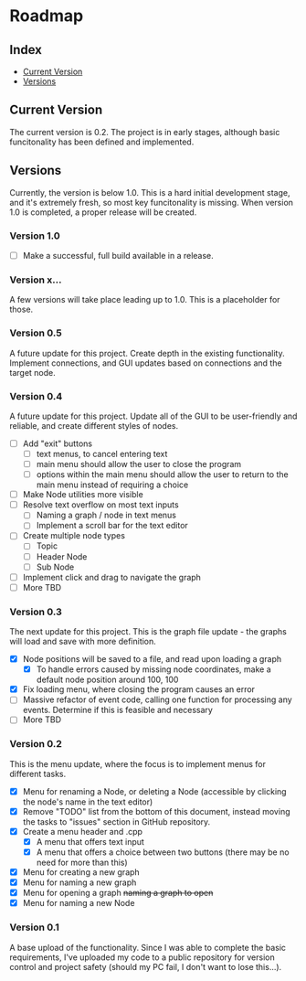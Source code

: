 # Roadmap

## Index
- [Current Version](#current)
- [Versions](#versions)

## <a id="current"></a> Current Version
The current version is 0.2. The project is in early stages, although basic funcitonality has been defined and implemented.

## <a id="versions"></a> Versions
Currently, the version is below 1.0. This is a hard initial development stage, and it's extremely fresh, so most key funcitonality is missing.
When version 1.0 is completed, a proper release will be created.

### Version 1.0
- [ ] Make a successful, full build available in a release.

### Version x...
A few versions will take place leading up to 1.0. This is a placeholder for those.

### Version 0.5
A future update for this project. Create depth in the existing functionality. Implement connections, and GUI updates based on connections and the target node.

### Version 0.4
A future update for this project. Update all of the GUI to be user-friendly and reliable, and create different styles of nodes.
- [ ] Add "exit" buttons
    - [ ] text menus, to cancel entering text
    - [ ] main menu should allow the user to close the program
    - [ ] options within the main menu should allow the user to return to the main menu instead of requiring a choice
- [ ] Make Node utilities more visible
- [ ] Resolve text overflow on most text inputs
    - [ ] Naming a graph / node in text menus
    - [ ] Implement a scroll bar for the text editor
- [ ] Create multiple node types
    - [ ] Topic
    - [ ] Header Node
    - [ ] Sub Node
- [ ] Implement click and drag to navigate the graph
- [ ] More TBD

### Version 0.3
The next update for this project. This is the graph file update - the graphs will load and save with more definition.
- [x] Node positions will be saved to a file, and read upon loading a graph
    - [x] To handle errors caused by missing node coordinates, make a default node position around 100, 100 
- [x] Fix loading menu, where closing the program causes an error
- [ ] Massive refactor of event code, calling one function for processing any events. Determine if this is feasible and necessary
- [ ] More TBD

### Version 0.2
This is the menu update, where the focus is to implement menus for different tasks.
- [x] Menu for renaming a Node, or deleting a Node (accessible by clicking the node's name in the text editor)
- [x] Remove "TODO" list from the bottom of this document, instead moving the tasks to "issues" section in GitHub repository.
- [x] Create a menu header and .cpp
    - [x] A menu that offers text input
    - [x] A menu that offers a choice between two buttons (there may be no need for more than this)
- [x] Menu for creating a new graph
- [x] Menu for naming a new graph
- [x] Menu for opening a graph ~~naming a graph to open~~
- [x] Menu for naming a new Node

### Version 0.1
A base upload of the functionality. Since I was able to complete the basic requirements, I've uploaded my code to a public repository for version control and project safety (should my PC fail, I don't want to lose this...).




